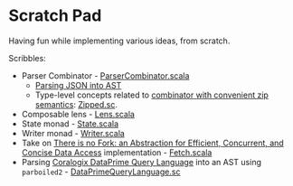 # Scratch Pad

Having fun while implementing various ideas, from scratch.

Scribbles:
  - Parser Combinator - [ParserCombinator.scala](Worksheets/ParserCombinator.sc)
    - [Parsing JSON into AST](https://github.com/svranesevic/scratch-pad/blob/main/Worksheets/ParserCombinator.test.scala#L122-L239)
    - Type-level concepts related to [combinator with convenient zip semantics](Worksheets/Zipped.test.scala): [Zipped.sc](Worksheets/Zipped.sc).
  - Composable lens - [Lens.scala](modules/scratch-pad-2/src/main/scala/io/svranesevic/scratchpad/Lens.scala)
  - State monad - [State.scala](modules/scratch-pad-2/src/main/scala/io/svranesevic/scratchpad/State.scala)
  - Writer monad - [Writer.scala](modules/scratch-pad-2/src/main/scala/io/svranesevic/scratchpad/Writer.scala)
  - Take on [There is no Fork: an Abstraction for Efficient, Concurrent, and Concise Data Access](http://simonmar.github.io/bib/papers/haxl-icfp14.pdf) implementation - [Fetch.scala](modules/scratch-pad-3/src/main/scala/io/svranesevic/scratchpad/Fetch.scala)
  - Parsing [Coralogix DataPrime Query Language](https://coralogix.com/docs/dataprime-query-language/) into an AST using `parboiled2` - [DataPrimeQueryLanguage.sc](Worksheets/DataPrimeQueryLanguage.sc)
